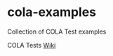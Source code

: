 # cola-examples
Collection of COLA Test examples

COLA Tests [Wiki](https://github.com/bmsantos/cola-tests/wiki)
